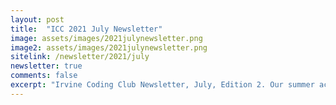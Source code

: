 ```yaml
---
layout: post
title:  "ICC 2021 July Newsletter"
image: assets/images/2021julynewsletter.png
image2: assets/images/2021julynewsletter.png
sitelink: /newsletter/2021/july
newsletter: true
comments: false
excerpt: "Irvine Coding Club Newsletter, July, Edition 2. Our summer activities from July 2021!"
---
```

 
